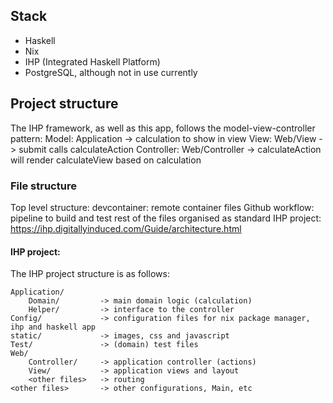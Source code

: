 ## Stack

- Haskell
- Nix
- IHP (Integrated Haskell Platform)
- PostgreSQL, although not in use currently


## Project structure
The IHP framework, as well as this app, follows the model-view-controller pattern:
    Model:      Application -> calculation to show in view
    View:       Web/View -> submit calls calculateAction
    Controller: Web/Controller -> calculateAction will render calculateView based on calculation

### File structure
Top level structure:
devcontainer: remote container files
Github workflow: pipeline to build and test
rest of the files organised as standard IHP project: https://ihp.digitallyinduced.com/Guide/architecture.html

#### IHP project:
The IHP project structure is as follows:

```
Application/
    Domain/         -> main domain logic (calculation)
    Helper/         -> interface to the controller
Config/             -> configuration files for nix package manager, ihp and haskell app
static/             -> images, css and javascript
Test/               -> (domain) test files
Web/
    Controller/     -> application controller (actions)
    View/           -> application views and layout
    <other files>   -> routing
<other files>       -> other configurations, Main, etc
```
